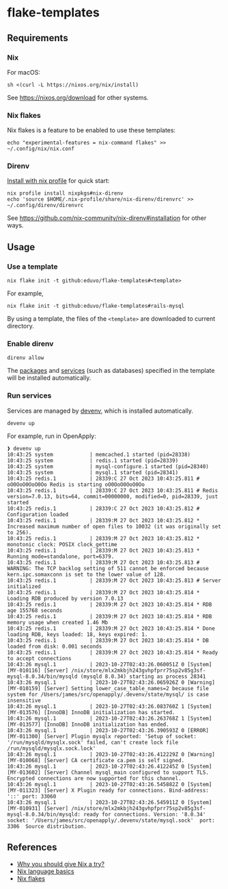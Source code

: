# flake-templates

## Requirements

### Nix

For macOS:

``` shell
sh <(curl -L https://nixos.org/nix/install)
```

See https://nixos.org/download for other systems.

### Nix flakes

Nix flakes is a feature to be enabled to use these templates:

``` shell
echo "experimental-features = nix-command flakes" >> ~/.config/nix/nix.conf
```

### Direnv

[Install with nix profile](https://github.com/nix-community/nix-direnv#with-nix-profile) for quick start:

``` shell
nix profile install nixpkgs#nix-direnv
echo 'source $HOME/.nix-profile/share/nix-direnv/direnvrc' >> ~/.config/direnv/direnvrc
```

See https://github.com/nix-community/nix-direnv#installation for other ways.

## Usage

### Use a template

```shell
nix flake init -t github:eduvo/flake-templates#<template>
```

For example,

```shell
nix flake init -t github:eduvo/flake-templates#rails-mysql
```

By using a template, the files of the `<template>` are downloaded to current directory.

### Enable direnv

``` shell
direnv allow
```

The [packages](https://search.nixos.org/packages) and
[services](https://devenv.sh/services/#supported-services) (such as databases)
specified in the template will be installed automatically.

### Run services

Services are managed by [devenv](https://devenv.sh/), which is installed automatically.

``` shell
devenv up
```

For example, run in OpenApply:

``` shell
❱ devenv up
10:43:25 system            | memcached.1 started (pid=28338)
10:43:25 system            | redis.1 started (pid=28339)
10:43:25 system            | mysql-configure.1 started (pid=28340)
10:43:25 system            | mysql.1 started (pid=28341)
10:43:25 redis.1           | 28339:C 27 Oct 2023 10:43:25.811 # oO0OoO0OoO0Oo Redis is starting oO0OoO0OoO0Oo
10:43:25 redis.1           | 28339:C 27 Oct 2023 10:43:25.811 # Redis version=7.0.13, bits=64, commit=00000000, modified=0, pid=28339, just started
10:43:25 redis.1           | 28339:C 27 Oct 2023 10:43:25.812 # Configuration loaded
10:43:25 redis.1           | 28339:M 27 Oct 2023 10:43:25.812 * Increased maximum number of open files to 10032 (it was originally set to 256).
10:43:25 redis.1           | 28339:M 27 Oct 2023 10:43:25.812 * monotonic clock: POSIX clock_gettime
10:43:25 redis.1           | 28339:M 27 Oct 2023 10:43:25.813 * Running mode=standalone, port=6379.
10:43:25 redis.1           | 28339:M 27 Oct 2023 10:43:25.813 # WARNING: The TCP backlog setting of 511 cannot be enforced because kern.ipc.somaxconn is set to the lower value of 128.
10:43:25 redis.1           | 28339:M 27 Oct 2023 10:43:25.813 # Server initialized
10:43:25 redis.1           | 28339:M 27 Oct 2023 10:43:25.814 * Loading RDB produced by version 7.0.13
10:43:25 redis.1           | 28339:M 27 Oct 2023 10:43:25.814 * RDB age 155768 seconds
10:43:25 redis.1           | 28339:M 27 Oct 2023 10:43:25.814 * RDB memory usage when created 1.46 Mb
10:43:25 redis.1           | 28339:M 27 Oct 2023 10:43:25.814 * Done loading RDB, keys loaded: 18, keys expired: 1.
10:43:25 redis.1           | 28339:M 27 Oct 2023 10:43:25.814 * DB loaded from disk: 0.001 seconds
10:43:25 redis.1           | 28339:M 27 Oct 2023 10:43:25.814 * Ready to accept connections
10:43:26 mysql.1           | 2023-10-27T02:43:26.060051Z 0 [System] [MY-010116] [Server] /nix/store/mlx2mkbjh243gvhpfprr75sp2v85g3sf-mysql-8.0.34/bin/mysqld (mysqld 8.0.34) starting as process 28341
10:43:26 mysql.1           | 2023-10-27T02:43:26.065926Z 0 [Warning] [MY-010159] [Server] Setting lower_case_table_names=2 because file system for /Users/james/src/openapply/.devenv/state/mysql/ is case insensitive
10:43:26 mysql.1           | 2023-10-27T02:43:26.083760Z 1 [System] [MY-013576] [InnoDB] InnoDB initialization has started.
10:43:26 mysql.1           | 2023-10-27T02:43:26.263768Z 1 [System] [MY-013577] [InnoDB] InnoDB initialization has ended.
10:43:26 mysql.1           | 2023-10-27T02:43:26.390593Z 0 [ERROR] [MY-011300] [Server] Plugin mysqlx reported: 'Setup of socket: '/run/mysqld/mysqlx.sock' failed, can't create lock file /run/mysqld/mysqlx.sock.lock'
10:43:26 mysql.1           | 2023-10-27T02:43:26.412229Z 0 [Warning] [MY-010068] [Server] CA certificate ca.pem is self signed.
10:43:26 mysql.1           | 2023-10-27T02:43:26.412245Z 0 [System] [MY-013602] [Server] Channel mysql_main configured to support TLS. Encrypted connections are now supported for this channel.
10:43:26 mysql.1           | 2023-10-27T02:43:26.545882Z 0 [System] [MY-011323] [Server] X Plugin ready for connections. Bind-address: '::' port: 33060
10:43:26 mysql.1           | 2023-10-27T02:43:26.545911Z 0 [System] [MY-010931] [Server] /nix/store/mlx2mkbjh243gvhpfprr75sp2v85g3sf-mysql-8.0.34/bin/mysqld: ready for connections. Version: '8.0.34'  socket: '/Users/james/src/openapply/.devenv/state/mysql.sock'  port: 3306  Source distribution.
```

## References
- [Why you should give Nix a try?](https://nixos.org/guides/nix-pills/why-you-should-give-it-a-try)
- [Nix language basics](https://nix.dev/tutorials/nix-language)
- [Nix flakes](https://nixos.wiki/wiki/Flakes)
